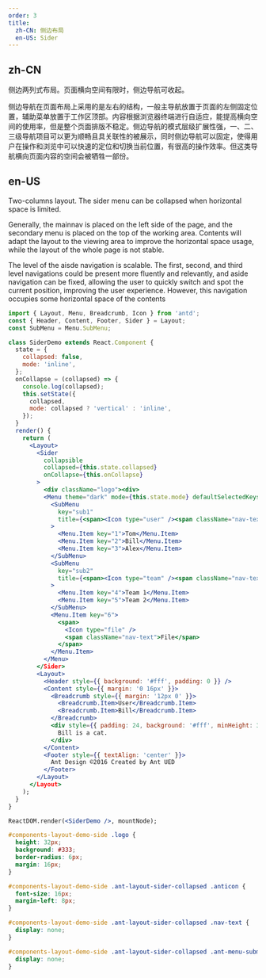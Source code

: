 ```yaml
---
order: 3
title:
  zh-CN: 侧边布局
  en-US: Sider
---
```


## zh-CN

侧边两列式布局。页面横向空间有限时，侧边导航可收起。

侧边导航在页面布局上采用的是左右的结构，一般主导航放置于页面的左侧固定位置，辅助菜单放置于工作区顶部。内容根据浏览器终端进行自适应，能提高横向空间的使用率，但是整个页面排版不稳定。侧边导航的模式层级扩展性强，一、二、三级导航项目可以更为顺畅且具关联性的被展示，同时侧边导航可以固定，使得用户在操作和浏览中可以快速的定位和切换当前位置，有很高的操作效率。但这类导航横向页面内容的空间会被牺牲一部份。

## en-US

Two-columns layout. The sider menu can be collapsed when horizontal space is limited.

Generally, the mainnav is placed on the left side of the page, and the secondary menu is placed on the top of the working area. Contents will adapt the layout to the viewing area to improve the horizontal space usage, while the layout of the whole page is not stable.

The level of the aisde navigation is scalable. The first, second, and third level navigations could be present more fluently and relevantly, and aside navigation can be fixed, allowing the user to quickly switch and spot the current position, improving the user experience. However, this navigation occupies some horizontal space of the contents

````jsx
import { Layout, Menu, Breadcrumb, Icon } from 'antd';
const { Header, Content, Footer, Sider } = Layout;
const SubMenu = Menu.SubMenu;

class SiderDemo extends React.Component {
  state = {
    collapsed: false,
    mode: 'inline',
  };
  onCollapse = (collapsed) => {
    console.log(collapsed);
    this.setState({
      collapsed,
      mode: collapsed ? 'vertical' : 'inline',
    });
  }
  render() {
    return (
      <Layout>
        <Sider
          collapsible
          collapsed={this.state.collapsed}
          onCollapse={this.onCollapse}
        >
          <div className="logo"><div>
          <Menu theme="dark" mode={this.state.mode} defaultSelectedKeys={['6']}>
            <SubMenu
              key="sub1"
              title={<span><Icon type="user" /><span className="nav-text">User</span></span>}
            >
              <Menu.Item key="1">Tom</Menu.Item>
              <Menu.Item key="2">Bill</Menu.Item>
              <Menu.Item key="3">Alex</Menu.Item>
            </SubMenu>
            <SubMenu
              key="sub2"
              title={<span><Icon type="team" /><span className="nav-text">Team</span></span>}
            >
              <Menu.Item key="4">Team 1</Menu.Item>
              <Menu.Item key="5">Team 2</Menu.Item>
            </SubMenu>
            <Menu.Item key="6">
              <span>
                <Icon type="file" />
                <span className="nav-text">File</span>
              </span>
            </Menu.Item>
          </Menu>
        </Sider>
        <Layout>
          <Header style={{ background: '#fff', padding: 0 }} />
          <Content style={{ margin: '0 16px' }}>
            <Breadcrumb style={{ margin: '12px 0' }}>
              <Breadcrumb.Item>User</Breadcrumb.Item>
              <Breadcrumb.Item>Bill</Breadcrumb.Item>
            </Breadcrumb>
            <div style={{ padding: 24, background: '#fff', minHeight: 360 }}>
              Bill is a cat.
            </div>
          </Content>
          <Footer style={{ textAlign: 'center' }}>
            Ant Design ©2016 Created by Ant UED
          </Footer>
        </Layout>
      </Layout>
    );
  }
}

ReactDOM.render(<SiderDemo />, mountNode);
````

````css
#components-layout-demo-side .logo {
  height: 32px;
  background: #333;
  border-radius: 6px;
  margin: 16px;
}

#components-layout-demo-side .ant-layout-sider-collapsed .anticon {
  font-size: 16px;
  margin-left: 8px;
}

#components-layout-demo-side .ant-layout-sider-collapsed .nav-text {
  display: none;
}

#components-layout-demo-side .ant-layout-sider-collapsed .ant-menu-submenu-vertical > .ant-menu-submenu-title:after {
  display: none;
}
````
